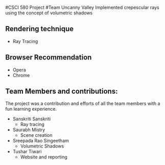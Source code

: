 #CSCI 580 Project 
#Team Uncanny Valley
Implemented crepescular rays using the concept of volumetric shadows

## Rendering technique
* Ray Tracing

## Browser Recommendation
* Opera
* Chrome

##	Team Members and contributions:

The project was a contribution and efforts of all
the team members with a fun learning experience.

* Sanskriti Sanskriti 
  * Ray tracing
* Saurabh Mistry
  * Scene creation
* Sreepada Rao Singeetham
  * Volumetric Shadows
* Tushar Tiwari
  * Website and reporting
